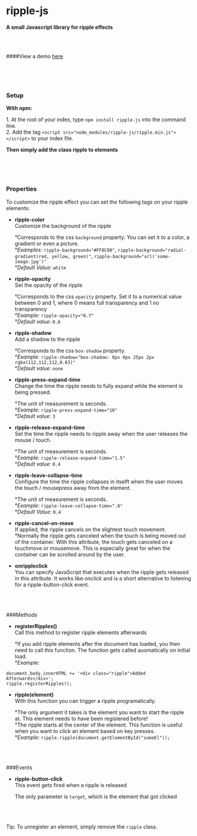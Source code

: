 # ripple-js
**A small Javascript library for ripple effects**

<br><br>

####View a demo [here](http://sirbaaron.github.io/ripple-js/demo/)

<br><br><br>

### Setup
**With npm:**<p>1. At the root of your index, type `npm install ripple-js` into the command line.<br>2. Add the tag `<script src="node_modules/ripple-js/ripple.min.js"></script>` to your index file.

 
**Then simply add the class ripple to elements**

<br><br><br>
### Properties

To customize the ripple effect you can set the following tags on your ripple elements:
* **ripple-color**<br>Customize the background of the ripple <p>°Corresponds to the css `background` property. You can set it to a color, a gradient or even a picture.<br>°_Examples:_ `ripple-background="#FF8C00"`, `ripple-background="radial-gradient(red, yellow, green)"`, `ripple-background="url('some-image.jpg')"`<br>°_Default Value:_ `white`
* **ripple-opacity**<br>Set the opacity of the ripple <p>°Corresponds to the css `opacity` property. Set it to a numerical value between 0 and 1, where 0 means full transparency and 1 no transparency<br>°_Example:_ `ripple-opacity="0.7"`<br>°_Default value:_ `0.6`
* **ripple-shadow**<br>Add a shadow to the ripple <p>°Corresponds to the css `box-shadow` property.<br>°_Example:_ `ripple-shadow="box-shadow: 0px 0px 25px 2px rgba(112,112,112,0.63)"`<br>°_Default value:_ `none`
* **ripple-press-expand-time**<br>Change the time the ripple needs to fully expand while the element is being pressed. <p>°The unit of measurement is seconds.<br>°_Example:_ `ripple-press-expand-time="10"`<br>°_Default value:_ `3`
* **ripple-release-expand-time**<br>Set the time the ripple needs to ripple away when the user releases the mouse / touch. <p>°The unit of measurement is seconds.<br>°_Example:_ `ripple-release-expand-time="1.5"`<br>°_Default value:_ `0.4`
* **ripple-leave-collapse-time**<br>Configure the time the ripple collapses in itselft when the user moves the touch / mousepress away from the element. <p>°The unit of measurement is seconds.<br>°_Example:_ `ripple-leave-collapse-time=".8"`<br>°_Default Value:_ `0.4`
* **ripple-cancel-on-move**<br>If applied, the ripple cancels on the slightest touch movement. <br>°Normally the ripple gets canceled when the touch is being moved out of the container. With this attribute, the touch gets canceled on a touchmove or mousemove. This is especially great for when the container can be scrolled around by the user.

* **onrippleclick**<br>You can specify JavaScript that executes when the ripple gets released in this attribute. It works like _onclick_ and is a short alternative to listening for a ripple-button-click event.

<br><br><br>
###Methods

* **registerRipples()**<br>Call this method to register ripple elements afterwards <p>°If you add ripple elements after the document has loaded, you then need to call this function. The function gets called auomatically on initial load.<br>°_Example:_ 
```
document.body.innerHTML += '<div class="ripple">Added Afterwards</div>';
ripple.registerRipples();
```
* **ripple(element)**<br>With this function you can trigger a ripple programatically.<p>°The only argument it takes is the element you want to start the ripple at. This element needs to have been registered before!<br>°The ripple starts at the center of the element. This function is useful when you want to click an element based on key presses.<br>°_Example:_ `ripple.ripple(document.getElementById("someEl"));`

<br><br><br>
###Events

* **ripple-button-click**<br>This event gets fired when a ripple is released<p>The only parameter is `target`, which is the element that got clicked


<br><br><br>
Tip: To unregister an element, simply remove the `ripple` class.
